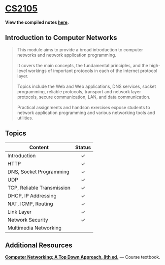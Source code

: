 # [CS2105](https://github.com/jontmy/cs2105/blob/master/src/cs2105.pdf) #

**View the compiled notes [here](https://github.com/jontmy/cs2105/blob/master/src/cs2105.pdf).**

## Introduction to Computer Networks ##

> This module aims to provide a broad introduction to computer networks and network application programming. <br><br> It covers the main concepts, the fundamental principles, and the high-level workings of important protocols in each of the Internet protocol layer. <br><br> Topics include the Web and Web applications, DNS services, socket programming, reliable protocols, transport and network layer protocols, secure communication, LAN, and data communication. <br><br> Practical assignments and handson exercises expose students to network application programming and various networking tools and utilities.

## Topics ##

| **Content**                                | **Status** |
|--------------------------------------------|:----------:|
| Introduction                               | ✓          |
| HTTP                                       | ✓          |
| DNS, Socket Programming                    | ✓          |
| UDP                                        | ✓          |
| TCP, Reliable Transmission                 | ✓          |
| DHCP, IP Addressing                        | ✓          |
| NAT, ICMP, Routing                         | ✓          |
| Link Layer                                 | ✓          |
| Network Security                           | ✓          |
| Multimedia Networking                      |            |

## Additional Resources ##

[**Computer Networking: A Top Down Approach, 8th ed.**](https://gaia.cs.umass.edu/kurose_ross/index.php) — Course textbook.
